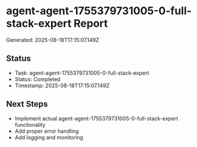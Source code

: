 # agent-agent-1755379731005-0-full-stack-expert Report

Generated: 2025-08-18T17:15:07.149Z

## Status
- Task: agent-agent-1755379731005-0-full-stack-expert
- Status: Completed
- Timestamp: 2025-08-18T17:15:07.149Z

## Next Steps
- Implement actual agent-agent-1755379731005-0-full-stack-expert functionality
- Add proper error handling
- Add logging and monitoring
